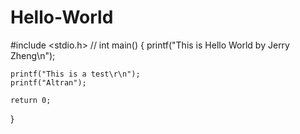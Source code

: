 # Hello-World
#include <stdio.h>
//
int main()
{
    printf("This is Hello World by Jerry Zheng\n");
    
    printf("This is a test\r\n");
    printf("Altran");
    
    return 0;
}
